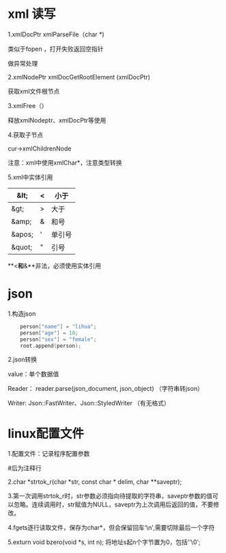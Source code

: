 # xml 读写

1.xmlDocPtr xmlParseFile（char *)

类似于fopen ，打开失败返回空指针

做异常处理

2.xmlNodePtr xmlDocGetRootElement (xmlDocPtr)

获取xml文件根节点

3.xmlFree（）

释放xmlNodeptr、xmlDocPtr等使用

4.获取子节点

cur->xmlChildrenNode

注意：xml中使用xmlChar*，注意类型转换

5.xml中实体引用

| \&lt;   | <    | 小于   |
| ------- | ---- | ------ |
| \&gt;   | >    | 大于   |
| \&amp;  | &    | 和号   |
| \&apos; | '    | 单引号 |
| \&quot; | "    | 引号   |

**<**和**&**非法，必须使用实体引用

# json

1.构造json

```c
    person["name"] = "lihua";
    person["age"] = 10;
    person["sex"] = "female";
    root.append(person);
```

2.json转换

value：单个数据值

Reader： reader.parse(json_document, json_object) （字符串转json）

Writer: Json::FastWriter、Json::StyledWriter （有无格式）

# linux配置文件

1.配置文件：记录程序配置参数

#后为注释行

2.char \*strtok_r(char \*str, const char \* delim, char \**saveptr);

3.第一次调用strtok_r时，str参数必须指向待提取的字符串，saveptr参数的值可以忽略。连续调用时，str赋值为NULL，saveptr为上次调用后返回的值，不要修改。 

4.fgets逐行读取文件，保存为char*，但会保留回车‘\n',需要切除最后一个字符

5.exturn void bzero(void *s, int n); 将地址s起n个字节置为0，包括’'\0';

